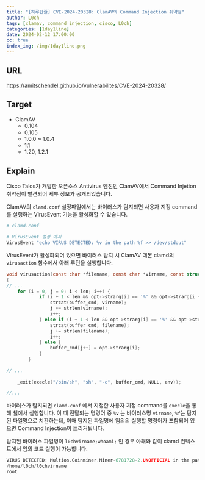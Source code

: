 ```yaml
---
title: "[하루한줄] CVE-2024-20328: ClamAV의 Command Injection 취약점"
author: L0ch
tags: [clamav, command injection, cisco, L0ch]
categories: [1day1line]
date: 2024-02-12 17:00:00
cc: true
index_img: /img/1day1line.png
---
```


## URL

https://amitschendel.github.io/vulnerabilites/CVE-2024-20328/

## Target

- ClamAV
    - 0.104
    - 0.105
    - 1.0.0 ~ 1.0.4
    - 1.1
    - 1.20, 1.2.1

## Explain

Cisco Talos가 개발한 오픈소스 Antivirus 엔진인 ClamAV에서 Command Injetion 취약점이 발견되어 세부 정보가 공개되었습니다.

ClamAV의 `clamd.conf` 설정파일에서는 바이러스가 탐지되면 사용자 지정 command를 실행하는 VirusEvent 기능을 활성화할 수 있습니다.

```bash
# clamd.conf 

# VirusEvent 설정 예시
VirusEvent "echo VIRUS DETECTED: %v in the path %f >> /dev/stdout"
```

VirusEvent가 활성화되어 있으면 바이러스 탐지 시 ClamAV 데몬 clamd의 `virusaction` 함수에서 아래 루틴을 실행합니다.

```c
void virusaction(const char *filename, const char *virname, const struct optstruct *opts)
{
// ...
	for (i = 0, j = 0; i < len; i++) {
	        if (i + 1 < len && opt->strarg[i] == '%' && opt->strarg[i + 1] == 'v') {
	            strcat(buffer_cmd, virname);
	            j += strlen(virname);
	            i++;
	        } else if (i + 1 < len && opt->strarg[i] == '%' && opt->strarg[i + 1] == 'f') {
	            strcat(buffer_cmd, filename);
	            j += strlen(filename);
	            i++;
	        } else {
	            buffer_cmd[j++] = opt->strarg[i];
	        }
	    }
	
// ...
	
	_exit(execle("/bin/sh", "sh", "-c", buffer_cmd, NULL, env));

//...
```

바이러스가 탐지되면 `clamd.conf` 에서 지정한 사용자 지정 command를 `execle`을 통해 쉘에서 실행합니다. 이 때 전달되는 명령어 중  `%v` 는 바이러스명 `virname`, `%f`는 탐지된 파일명으로 치환하는데, 이때 탐지된 파일명에 임의의 실행할 명령어가 포함되어 있으면 Command Injection이 트리거됩니다.

탐지된 바이러스 파일명이 `l0chvirname;whoami;` 인 경우 아래와 같이 clamd 컨텍스트에서 임의 코드 실행이 가능합니다.

```c
VIRUS DETECTED: Multios.Coinminer.Miner-6781728-2.UNOFFICIAL in the path
/home/l0ch/l0chvirname
root
```